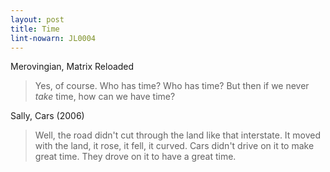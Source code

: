 ```yaml
---
layout: post
title: Time
lint-nowarn: JL0004
---
```


Merovingian, Matrix Reloaded

> Yes, of course. Who has time? Who has time? But then if we never *take* time, how can we have time?


Sally, Cars (2006)
   
 > Well, the road didn't cut through the land like that interstate. It moved with the land, it rose, it fell, 
 > it curved. Cars didn't drive on it to make great time. They drove on it to have a great time.
 
